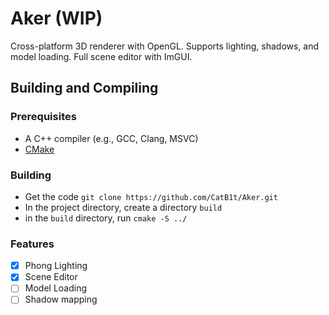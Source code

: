 # Aker (WIP)
Cross-platform 3D renderer with OpenGL. Supports lighting, shadows, and model loading. Full scene editor
with ImGUI.

## Building and Compiling

### Prerequisites
- A C++ compiler (e.g., GCC, Clang, MSVC)
- [CMake](https://cmake.org/)

### Building
- Get the code `git clone https://github.com/CatB1t/Aker.git`
- In the project directory, create a directory `build` 
- in the `build` directory, run `cmake -S ../`

### Features
- [x] Phong Lighting
- [X] Scene Editor
- [ ] Model Loading
- [ ] Shadow mapping
